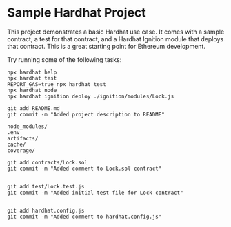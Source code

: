 # Sample Hardhat Project

This project demonstrates a basic Hardhat use case. It comes with a sample contract, a test for that contract, and a Hardhat Ignition module that deploys that contract. This is a great starting point for Ethereum development.

Try running some of the following tasks:

```shell
npx hardhat help
npx hardhat test
REPORT_GAS=true npx hardhat test
npx hardhat node
npx hardhat ignition deploy ./ignition/modules/Lock.js

git add README.md
git commit -m "Added project description to README"

node_modules/
.env
artifacts/
cache/
coverage/

git add contracts/Lock.sol
git commit -m "Added comment to Lock.sol contract"


git add test/Lock.test.js
git commit -m "Added initial test file for Lock contract"


git add hardhat.config.js
git commit -m "Added comment to hardhat.config.js"
